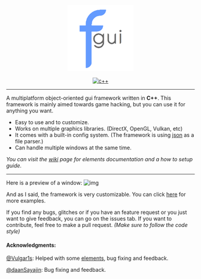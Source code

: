 <p align="center">
  <img width="178" src="resources/fgui_logo.png" alt="logo">
</p>

<p align="center">
    <a href="https://en.wikipedia.org/wiki/C%2B%2B"><img width="96" src="https://img.shields.io/badge/language-C%2B%2B-%23f34b7d.svg" alt="c++"></a>
</p>

***

A multiplatform object-oriented gui framework written in **C++**. This framework is mainly aimed towards game hacking, but you can use it for anything you want.

* Easy to use and to customize.
* Works on multiple graphics libraries. (DirectX, OpenGL, Vulkan, etc)
* It comes with a built-in config system. (The framework is using [json](https://github.com/nlohmann/json) as a file parser.)
* Can handle multiple windows at the same time.

_You can visit the [wiki](https://github.com/iFloody/fgui/wiki) page for elements documentation and a how to setup guide._

***

Here is a preview of a window:
![img](https://raw.githubusercontent.com/iFloody/fgui/master/resources/menu_example.png)

And as I said, the framework is very customizable. You can click [here](https://github.com/iFloody/fgui/tree/master/resources) for more examples.

If you find any bugs, glitches or if you have an feature request or you just want to give feedback, you can go on the issues tab. 
If you want to contribute, feel free to make a pull request. _(Make sure to follow the code style)_

<h4>Acknowledgments:</h4>

 [@Vulgar1s](https://github.com/Vulgar1s): Helped with some [elements](), bug fixing and feedback.
 
 [@daanSayajin](https://github.com/daanSayajin): Bug fixing and feedback.
